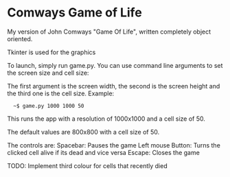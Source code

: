 # Comways Game of Life
My version of John Comways "Game Of Life", written completely object oriented.

Tkinter is used for the graphics

To launch, simply run game.py. You can use command line arguments to set the screen size and cell size:

The first argument is the screen width, the second is the screen height and the third one is the cell size. Example:

      ~$ game.py 1000 1000 50

This runs the app with a resolution of 1000x1000 and a cell size of 50.

The default values are 800x800 with a cell size of 50.

The controls are:
  Spacebar: Pauses the game
  Left mouse Button: Turns the clicked cell alive if its dead and vice versa
  Escape: Closes the game


TODO: 
   Implement third colour for cells that recently died
